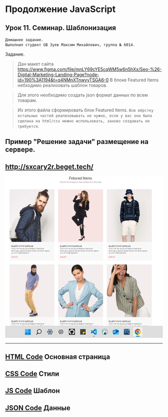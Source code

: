 # Продолжение JavaScript
## Урок 11. Семинар. Шаблонизация
```
Домашнее задание.
Выполнил студент GB Зуев Максим Михайлович, группа № 6014.
```
Задание.

> Дан макет сайта https://www.figma.com/file/mnLY69cYE5cqWM5w6n5hXx/Seo-%26-Digital-Marketing-Landing-Page?node-id=190%3A1194&t=q4NMnXTnwyyTSGA6-0 
> В блоке Featured Items небходимо реализовать шаблон товаров.

> Для этого необходимо создать json формат данных по всем товарам. 

> Из этого файла сформировать блок Featured Items. `Всю вёрстку остальных частей реализовывать не нужно, если у вас она была сделана на html/css можно использовать, заново создавать не требуется`.


## Пример "Решение задачи" размещение на сервере.
http://sxcary2r.beget.tech/
---
![](./screen/1.png)



---
[HTML Code](./index.html) Основная страница
---
[CSS Code](./style.css) Стили
---
[JS Code](./script.js) Шаблон
---
[JSON Code](./data.js) Данные
---

